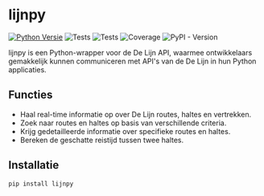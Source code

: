 # lijnpy

[![Python Versie](https://img.shields.io/badge/python-3.12%20-blue)](https://www.python.org/downloads/)
![Tests](https://github.com/IliasIB/lijnpy/actions/workflows/main.yml/badge.svg)
![Tests](https://github.com/IliasIB/lijnpy/actions/workflows/docs.yml/badge.svg)
![Coverage](https://img.shields.io/badge/dynamic/json?color=brightgreen&label=coverage&query=%24.message&url=https%3A%2F%2Fraw.githubusercontent.com%2FIliasIB%2Flijnpy%2Fpython-coverage-comment-action-data%2Fendpoint.json)
![PyPI - Version](https://img.shields.io/pypi/v/lijnpy)

lijnpy is een Python-wrapper voor de De Lijn API, waarmee ontwikkelaars gemakkelijk kunnen communiceren met API's van de De Lijn in hun Python applicaties.

## Functies

- Haal real-time informatie op over De Lijn routes, haltes en vertrekken.
- Zoek naar routes en haltes op basis van verschillende criteria.
- Krijg gedetailleerde informatie over specifieke routes en haltes.
- Bereken de geschatte reistijd tussen twee haltes.

## Installatie

```sh
pip install lijnpy
```

